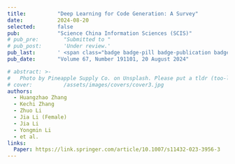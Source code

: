 ```yaml
---
title:          "Deep Learning for Code Generation: A Survey"
date:           2024-08-20
selected:       false
pub:            "Science China Information Sciences (SCIS)"
# pub_pre:        "Submitted to "
# pub_post:       'Under review.'
pub_last:       ' <span class="badge badge-pill badge-publication badge-success">CCF-A</span>'
pub_date:       "Volume 67, Number 191101, 20 August 2024"

# abstract: >-
#   Photo by Pineapple Supply Co. on Unsplash. Please put a tldr (too-long-didnt-read, 1~2 sentences) of your publication here. It is not recommended to put the actual abstract here because it is usually too long to fit in. $\LaTeX$ is supported. $a=b+c$.
# cover:          /assets/images/covers/cover3.jpg
authors:
  - Huangzhao Zhang
  - Kechi Zhang
  - Zhuo Li
  - Jia Li (Female)
  - Jia Li
  - Yongmin Li
  - et al.
links:
  Paper: https://link.springer.com/article/10.1007/s11432-023-3956-3
---
```

